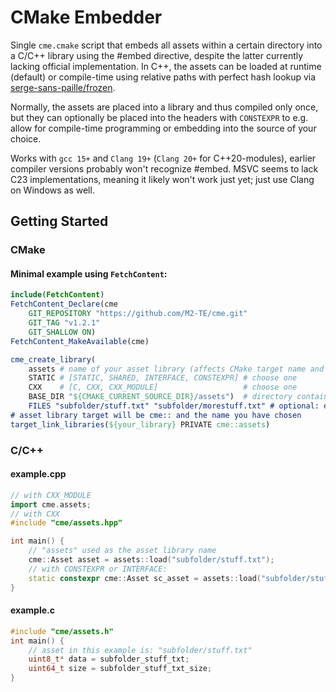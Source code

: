 # CMake Embedder
Single `cme.cmake` script that embeds all assets within a certain directory into a C/C++ library using the #embed directive, despite the latter currently lacking official implementation.
In C++, the assets can be loaded at runtime (default) or compile-time using relative paths with perfect hash lookup via [serge-sans-paille/frozen](https://github.com/serge-sans-paille/frozen).

Normally, the assets are placed into a library and thus compiled only once, but they can optionally be placed into the headers with `CONSTEXPR` to e.g. allow for compile-time programming or embedding into the source of your choice.

Works with `gcc 15+` and `Clang 19+` (`Clang 20+` for C++20-modules), earlier compiler versions probably won't recognize #embed. MSVC seems to lack C23 implementations, meaning it likely won't work just yet; just use Clang on Windows as well.

## Getting Started

### CMake
#### Minimal example using `FetchContent`:
```cmake
include(FetchContent)
FetchContent_Declare(cme
    GIT_REPOSITORY "https://github.com/M2-TE/cme.git"
    GIT_TAG "v1.2.1"
    GIT_SHALLOW ON)
FetchContent_MakeAvailable(cme)

cme_create_library(
    assets # name of your asset library (affects CMake target name and C++ namespace)
    STATIC # [STATIC, SHARED, INTERFACE, CONSTEXPR] # choose one
    CXX    # [C, CXX, CXX_MODULE]                   # choose one
    BASE_DIR "${CMAKE_CURRENT_SOURCE_DIR}/assets")  # directory containing all your assets
    FILES "subfolder/stuff.txt" "subfolder/morestuff.txt" # optional: embed specific files
# asset library target will be cme:: and the name you have chosen
target_link_libraries(${your_library} PRIVATE cme::assets)
```

### C/C++

#### example.cpp
```cpp
// with CXX_MODULE
import cme.assets;
// with CXX
#include "cme/assets.hpp"

int main() {
    // "assets" used as the asset library name
    cme::Asset asset = assets::load("subfolder/stuff.txt");
    // with CONSTEXPR or INTERFACE:
    static constexpr cme::Asset sc_asset = assets::load("subfolder/stuff.txt");
}
```

#### example.c
```c
#include "cme/assets.h"
int main() {
    // asset in this example is: "subfolder/stuff.txt"
    uint8_t* data = subfolder_stuff_txt;
    uint64_t size = subfolder_stuff_txt_size;
}
```
